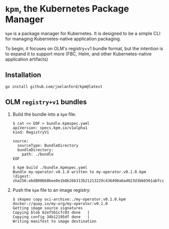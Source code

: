 # `kpm`, the Kubernetes Package Manager

`kpm` is a package manager for Kubernetes. It is designed to be a simple CLI for managing
Kubernetes-native application packaging.

To begin, it focuses on OLM's registry+v1 bundle format, but the intention is to expand it
to support more (FBC, Helm, and other Kubernetes-native application artifacts)

## Installation

```console
go install github.com/joelanford/kpm@latest
```

## OLM `registry+v1` bundles

1. Build the bundle into a `kpm` file:

   ```console
   $ cat << EOF > bundle.kpmspec.yaml
   apiVersion: specs.kpm.io/v1alpha1
   kind: RegistryV1
   
   source:
     sourceType: BundleDirectory
     bundleDirectory:
       path: ./bundle
   EOF
   
   $ kpm build ./bundle.kpmspec.yaml
   Bundle my-operator.v0.1.0 written to my-operator.v0.1.0.kpm (digest: sha256:ebd8006b0bee0e1b0b26b313b21213229c436498a6ad023d3bbb561abfccb815)
   ```

2. Push the `kpm` file to an image registry:

   ```console
   $ skopeo copy oci-archive:./my-operator.v0.1.0.kpm docker://quay.io/my-org/my-operator:v0.1.0
   Getting image source signatures
   Copying blob 62ef5b1cfc03 done   |
   Copying config 34b12195df done   |
   Writing manifest to image destination
   ```